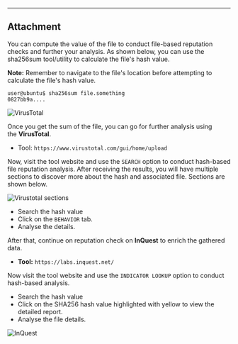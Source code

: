--- ---
<h2>Attachment</h2>
You can compute the value of the file to conduct file-based reputation checks and further your analysis. As shown below, you can use the sha256sum tool/utility to calculate the file's hash value. 

**Note:** Remember to navigate to the file's location before attempting to calculate the file's hash value.  

```shell-session
user@ubuntu$ sha256sum file.something
0827bb9a.... 
```

![VirusTotal](https://tryhackme-images.s3.amazonaws.com/user-uploads/6131132af49360005df01ae3/room-content/c2c773b4d53b467950632c80649553f7.png)

Once you get the sum of the file, you can go for further analysis using the **VirusTotal**.  

-   Tool: `https://www.virustotal.com/gui/home/upload`

Now, visit the tool website and use the `SEARCH` option to conduct hash-based file reputation analysis. After receiving the results, you will have multiple sections to discover more about the hash and associated file. Sections are shown below.

![Virustotal sections](https://tryhackme-images.s3.amazonaws.com/user-uploads/6131132af49360005df01ae3/room-content/d71085a61113f7bf87b31dcd0e40570c.png)

-   Search the hash value
-   Click on the `BEHAVIOR` tab.
-   Analyse the details.

After that, continue on reputation check on **InQuest** to enrich the gathered data.

-   **Tool:** `https://labs.inquest.net/`

Now visit the tool website and use the `INDICATOR LOOKUP` option to conduct hash-based analysis.

-   Search the hash value
-   Click on the SHA256 hash value highlighted with yellow to view the detailed report.
-   Analyse the file details.

![InQuest](https://tryhackme-images.s3.amazonaws.com/user-uploads/6131132af49360005df01ae3/room-content/f7a0ebef6bbe5b127fe4787a5caf9811.png)